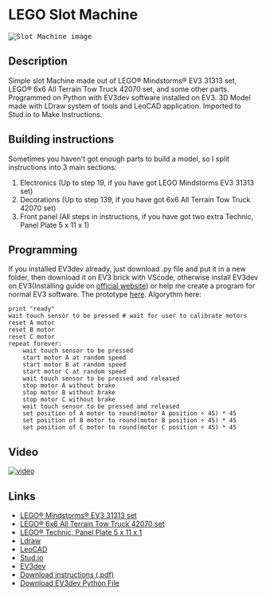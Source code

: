 # LEGO Slot Machine
<kbd><img src="https://github.com/RoketNikita/LEGO-Slot-Machine/blob/master/Rendered%20images/LEGO%20Slot%20Machine%20without%20background.png" alt="Slot Machine image"/></kbd>
## Description
Simple slot Machine made out of LEGO® Mindstorms® EV3 31313 set, LEGO® 6x6 All Terrain Tow Truck 42070 set, and some other parts. Programmed on Python with EV3dev software installed on EV3. 3D Model made with LDraw system of tools and LeoCAD application. Imported to Stud.io to Make Instructions.
## Building instructions
Sometimes you haven't got enough parts to build a model, so I split instructions into 3 main sections:
1. Electronics (Up to step 19, if you have got LEGO Mindstorms EV3 31313 set)
2. Decorations (Up to step 139, if you have got 6x6 All Terrain Tow Truck 42070 set)
3. Front panel (All steps in instructions, if you have got two extra Technic, Panel Plate 5 x 11 x 1)
## Programming
If you installed EV3dev already, just download .py file and put it in a new folder, then download it on EV3 brick with VScode, otherwise install EV3dev on EV3(Installing guide on [official website](https://www.ev3dev.org)) or help me create a program for normal EV3 software. The prototype [here](https://github.com/RoketNikita/LEGO-Slot-Machine/blob/master/Programs/LEGO%20Slot%20Machine%20Mindstorms.lmsp). Algorythm here:
```
print "ready"
wait touch sensor to be pressed # wait for user to calibrate motors
reset A motor
reset B motor
reset C motor
repeat forever:
    wait touch sensor to be pressed
    start motor A at random speed
    start motor B at random speed
    start motor C at random speed
    wait touch sensor to be pressed and released
    stop motor A without brake
    stop motor B without brake
    stop motor C without brake
    wait touch sensor to be pressed and released
    set position of A motor to round(motor A position ÷ 45) * 45
    set position of B motor to round(motor B position ÷ 45) * 45
    set position of C motor to round(motor C position ÷ 45) * 45
```
## Video
[![video](http://img.youtube.com/vi/3avLGqHw1EM/0.jpg)](https://youtu.be/3avLGqHw1EM)

## Links
* [LEGO® Mindstorms® EV3 31313 set](https://www.lego.com/en-us/product/lego-mindstorms-ev3-31313)
* [LEGO® 6x6 All Terrain Tow Truck 42070 set](https://www.lego.com/en-us/product/6x6-all-terrain-tow-truck-42070)
* [LEGO® Technic, Panel Plate 5 x 11 x 1](https://www.bricklink.com/v2/catalog/catalogitem.page?P=64782#T=C)
* [Ldraw](https://www.ldraw.org)
* [LeoCAD](https://www.leocad.org)
* [Stud.io](https://www.bricklink.com/v3/studio/download.page)
* [EV3dev](https://www.ev3dev.org)
* [Download instructions (.pdf)](https://github.com/RoketNikita/LEGO-Slot-Machine/blob/master/Instructions/LEGO%20Slot%20Machine%20Studio.pdf)
* [Download EV3dev Python File](https://github.com/RoketNikita/LEGO-Slot-Machine/blob/master/Programs/LEGO%20Slot%20Machine%20EV3dev%20Python.py)
